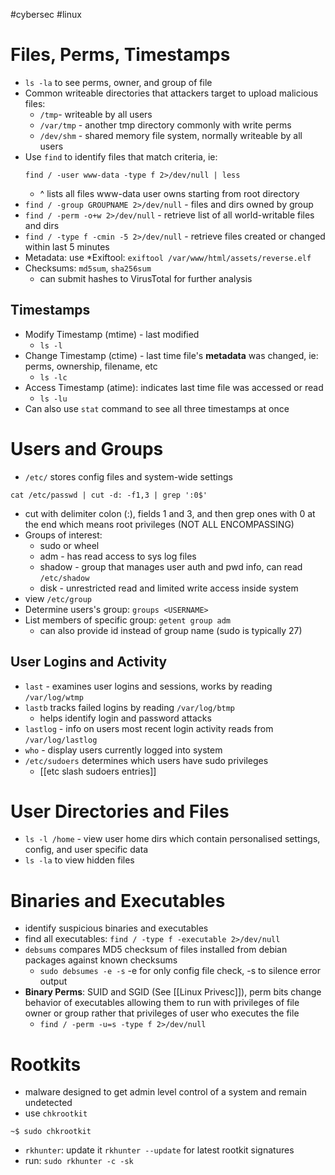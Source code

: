 #cybersec #linux 
# Files, Perms, Timestamps
- `ls -la` to see perms, owner, and group of file
- Common writeable directories that attackers target to upload malicious files:
	- `/tmp`- writeable by all users
	- `/var/tmp` - another tmp directory commonly with write perms
	- `/dev/shm` - shared memory file system, normally writeable by all users
- Use `find` to identify files that match criteria, ie:
	```
	find / -user www-data -type f 2>/dev/null | less
	```
	- ^ lists all files www-data user owns starting from root directory
- `find / -group GROUPNAME 2>/dev/null` - files and dirs owned by group
- `find / -perm -o+w 2>/dev/null` - retrieve list of all world-writable files and dirs
- `find / -type f -cmin -5 2>/dev/null` - retrieve files created or changed within last 5 minutes
-  Metadata: use *Exiftool: `exiftool /var/www/html/assets/reverse.elf`
- Checksums: `md5sum`, `sha256sum`
	-  can submit hashes to VirusTotal for further analysis
## Timestamps
- Modify Timestamp (mtime) - last modified
	- `ls -l`
- Change Timestamp (ctime) - last time file's **metadata** was changed, ie: perms, ownership, filename, etc
	- `ls -lc`
- Access Timestamp (atime): indicates last time file was accessed or read
	- `ls -lu`
- Can also use `stat` command to see all three timestamps at once
# Users and Groups
- `/etc/` stores config files and system-wide settings
```
cat /etc/passwd | cut -d: -f1,3 | grep ':0$'
```
- cut with delimiter colon (:), fields 1 and 3, and then grep ones with 0 at the end which means root privileges (NOT ALL ENCOMPASSING)
- Groups of interest:
	- sudo or wheel
	- adm - has read access to sys log files
	- shadow - group that manages user auth and pwd info, can read `/etc/shadow`
	- disk - unrestricted read and limited write access inside system
- view `/etc/group`
- Determine users's group: `groups <USERNAME>`
- List members of specific group: `getent group adm`
	- can also provide id instead of group name (sudo is typically 27)
## User Logins and Activity
- `last` - examines user logins and sessions, works by reading `/var/log/wtmp`
- `lastb` tracks failed logins by reading `/var/log/btmp`
	 - helps identify login and password attacks
- `lastlog` - info on users most recent login activity reads from `/var/log/lastlog`
- `who` - display users currently logged into system
- `/etc/sudoers` determines which users have sudo privileges
	- [[etc slash sudoers entries]] 
# User Directories and Files
- `ls -l /home` - view user home dirs which contain personalised settings, config, and user specific data
- `ls -la` to view hidden files
# Binaries and Executables
- identify suspicious binaries and executables
- find all executables: `find / -type f -executable 2>/dev/null`
- `debsums` compares MD5 checksum of files installed from debian packages against known checksums
	- `sudo debsumes -e -s` -e for only config file check, -s to silence error output
- **Binary Perms**: SUID and SGID (See [[Linux Privesc]]), perm bits change behavior of executables allowing them to run with privileges of file owner or group rather that privileges of user who executes the file
	- `find / -perm -u=s -type f 2>/dev/null`
# Rootkits
- malware designed to get admin level control of a system and remain undetected
- use `chkrootkit`
```
~$ sudo chkrootkit
```
- `rkhunter`: update it `rkhunter --update` for latest rootkit signatures
- run: `sudo rkhunter -c -sk`